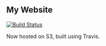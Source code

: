 ## My Website
[![Build Status](https://travis-ci.org/bhashkarsharma/bhashkarsharma.github.io.svg?branch=master)](https://travis-ci.org/bhashkarsharma/bhashkarsharma.github.io)

Now hosted on S3, built using Travis.
